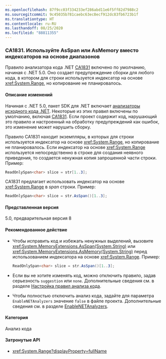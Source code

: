 ```yaml
---
ms.openlocfilehash: 87f9cc03f334233ef286abd11e6f5ff82d7988c2
ms.sourcegitcommit: 9c45035b781caebc63ec8ecf912dc83fb6723b1f
ms.translationtype: HT
ms.contentlocale: ru-RU
ms.lasthandoff: 08/25/2020
ms.locfileid: "88811355"
---
```

### <a name="ca1831-use-asspan-or-asmemory-instead-of-range-based-indexer"></a>CA1831. Используйте AsSpan или AsMemory вместо индексаторов на основе диапазонов

Правило анализатора кода .NET [CA1831](/visualstudio/code-quality/ca1831) включено по умолчанию, начиная с .NET 5.0. Оно создает предупреждение сборки для любого кода, в котором для строки используется индексатор на основе <xref:System.Range>, но копирование не планировалось.

#### <a name="change-description"></a>Описание изменений

Начиная с .NET 5.0, пакет SDK для .NET включает [анализаторы исходного кода .NET](../../../../docs/fundamentals/productivity/code-analysis.md). Некоторые из этих правил включены по умолчанию, включая [CA1831](/visualstudio/code-quality/ca1831). Если проект содержит код, нарушающий это правило и настроенный на обработку предупреждений как ошибок, это изменение может нарушить сборку.

Правило CA1831 находит экземпляры, в которых для строки используется индексатор на основе <xref:System.Range>, но копирование не планировалось. Если индексатор на основе <xref:System.Range> используется непосредственно в строке для создания неявного приведения, то создается ненужная копия запрошенной части строки. Пример:

```csharp
ReadOnlySpan<char> slice = str[1..3];
```

CA1831 предлагает использовать индексатор на основе <xref:System.Range> в *span* строки. Пример:

```csharp
ReadOnlySpan<char> slice = str.AsSpan()[1..3];
```

#### <a name="version-introduced"></a>Представленная версия

5.0, предварительная версия 8

#### <a name="recommended-action"></a>Рекомендованное действие

- Чтобы исправить код и избежать ненужных выделений, вызовите <xref:System.MemoryExtensions.AsSpan(System.String)> или <xref:System.MemoryExtensions.AsMemory(System.String)> перед использованием индексатора на основе <xref:System.Range>. Пример:

  ```csharp
  ReadOnlySpan<char> slice = str.AsSpan()[1..3];
  ```

- Если вы не хотите изменять код, можно отключить правило, задав серьезность `suggestion` или `none`. Дополнительные сведения см. в разделе [Настройка правил анализа кода](../../../../docs/fundamentals/productivity/configure-code-analysis-rules.md).

- Чтобы полностью отключить анализ кода, задайте для параметра `EnableNETAnalyzers` значение `false` в файле проекта. Дополнительные сведения см. в разделе [EnableNETAnalyzers](../../../../docs/core/project-sdk/msbuild-props.md#enablenetanalyzers).

#### <a name="category"></a>Категория

Анализ кода

#### <a name="affected-apis"></a>Затронутые API

- <xref:System.Range?displayProperty=fullName>

<!--

#### Affected APIs

- `T:System.Range`

-->
